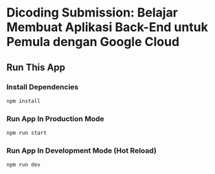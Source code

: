 # **Dicoding Submission: Belajar Membuat Aplikasi Back-End untuk Pemula dengan Google Cloud**

## Run This App

### Install Dependencies

```bash
npm install
```

### Run App In Production Mode

```bash
npm run start
```

### Run App In Development Mode (Hot Reload)

```bash
npm run dev
```
